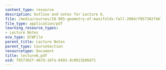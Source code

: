 ```yaml
---
content_type: resource
description: Outline and notes for Lecture 6.
file: /media/courses/18-965-geometry-of-manifolds-fall-2004/f857302f467d16fa8493dc0921b86d71_lecture6.pdf
file_type: application/pdf
learning_resource_types:
- Lecture Notes
ocw_type: OCWFile
parent_title: Lecture Notes
parent_type: CourseSection
resourcetype: Document
title: lecture6.pdf
uid: f857302f-467d-16fa-8493-dc0921b86d71
---
```

